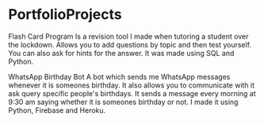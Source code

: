 # PortfolioProjects

Flash Card Program
Is a revision tool I made when tutoring a student over the lockdown. Allows you to add questions by topic and then test yourself. You can also ask for hints for the answer. It was made using SQL and Python.

WhatsApp Birthday Bot
A bot which sends me WhatsApp messages whenever it is someones birthday. It also allows you to communicate with it ask query specific people's birthdays.
It sends a message every morning at 9:30 am saying whether it is someones birthday or not.
I made it using Python, Firebase and Heroku.
